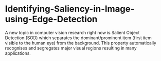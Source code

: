 # Identifying-Saliency-in-Image-using-Edge-Detection
A new topic in computer vision research right now is Salient Object Detection (SOD) which separates the dominant/prominent item (first item visible to the human eye) from the background. This property automatically recognises and segregates major visual regions resulting in many applications. 
